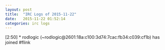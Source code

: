 ```yaml
---
layout: post
title:  "IRC Logs of 2015-11-22"
date:   2015-11-22 01:52:14
categories: irc logs
---
```

<span class="irc-date">[2:50]</span> <span class="irc-green">* rodlogic (~rodlogic@2601:18a:c100:3d74:7cac:fb34:c039:cf1b) has joined #flink</span><br />
